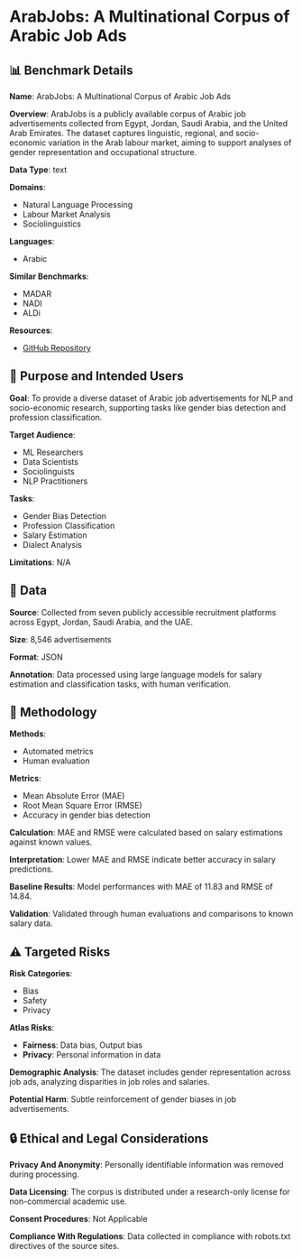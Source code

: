 # ArabJobs: A Multinational Corpus of Arabic Job Ads

## 📊 Benchmark Details

**Name**: ArabJobs: A Multinational Corpus of Arabic Job Ads

**Overview**: ArabJobs is a publicly available corpus of Arabic job advertisements collected from Egypt, Jordan, Saudi Arabia, and the United Arab Emirates. The dataset captures linguistic, regional, and socio-economic variation in the Arab labour market, aiming to support analyses of gender representation and occupational structure.

**Data Type**: text

**Domains**:
- Natural Language Processing
- Labour Market Analysis
- Sociolinguistics

**Languages**:
- Arabic

**Similar Benchmarks**:
- MADAR
- NADI
- ALDi

**Resources**:
- [GitHub Repository](https://github.com/drelhaj/ArabJobs)

## 🎯 Purpose and Intended Users

**Goal**: To provide a diverse dataset of Arabic job advertisements for NLP and socio-economic research, supporting tasks like gender bias detection and profession classification.

**Target Audience**:
- ML Researchers
- Data Scientists
- Sociolinguists
- NLP Practitioners

**Tasks**:
- Gender Bias Detection
- Profession Classification
- Salary Estimation
- Dialect Analysis

**Limitations**: N/A

## 💾 Data

**Source**: Collected from seven publicly accessible recruitment platforms across Egypt, Jordan, Saudi Arabia, and the UAE.

**Size**: 8,546 advertisements

**Format**: JSON

**Annotation**: Data processed using large language models for salary estimation and classification tasks, with human verification.

## 🔬 Methodology

**Methods**:
- Automated metrics
- Human evaluation

**Metrics**:
- Mean Absolute Error (MAE)
- Root Mean Square Error (RMSE)
- Accuracy in gender bias detection

**Calculation**: MAE and RMSE were calculated based on salary estimations against known values.

**Interpretation**: Lower MAE and RMSE indicate better accuracy in salary predictions.

**Baseline Results**: Model performances with MAE of 11.83 and RMSE of 14.84.

**Validation**: Validated through human evaluations and comparisons to known salary data.

## ⚠️ Targeted Risks

**Risk Categories**:
- Bias
- Safety
- Privacy

**Atlas Risks**:
- **Fairness**: Data bias, Output bias
- **Privacy**: Personal information in data

**Demographic Analysis**: The dataset includes gender representation across job ads, analyzing disparities in job roles and salaries.

**Potential Harm**: Subtle reinforcement of gender biases in job advertisements.

## 🔒 Ethical and Legal Considerations

**Privacy And Anonymity**: Personally identifiable information was removed during processing.

**Data Licensing**: The corpus is distributed under a research-only license for non-commercial academic use.

**Consent Procedures**: Not Applicable

**Compliance With Regulations**: Data collected in compliance with robots.txt directives of the source sites.
